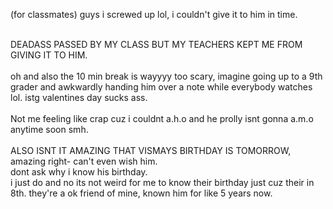 (for classmates) guys i screwed up lol, i couldn't give it to him in time. <br><br>

DEADASS PASSED BY MY CLASS BUT MY TEACHERS KEPT ME FROM GIVING IT TO HIM. <br><br>
oh and also the 10 min break is wayyyy too scary, imagine going up to a 9th grader and awkwardly handing him over a note while everybody watches lol. istg valentines day sucks ass.<br><br>Not me feeling like crap cuz i couldnt a.h.o and he prolly isnt gonna a.m.o anytime soon smh.<br><br>ALSO ISNT IT AMAZING THAT VISMAYS BIRTHDAY IS TOMORROW, amazing right- can't even wish him.<br>dont ask why i know his birthday.<br>i just do and no its not weird for me to know their birthday just cuz their in 8th. they're a ok friend of mine, known him for like 5 years now.

